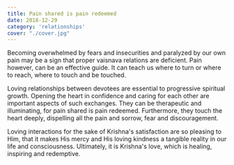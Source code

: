```yaml
---
title: Pain shared is pain redeemed
date: 2018-12-29
category: 'relationships'
cover: "./cover.jpg"
---
```


Becoming overwhelmed by fears and insecurities and paralyzed by our own pain may be a sign that proper vaisnava relations are deficient. Pain however, can be an effective guide. It can teach us where to turn or where to reach, where to touch and be touched.

Loving relationships between devotees are essential to progressive spiritual growth. Opening the heart in confidence and caring for each other are important aspects of such exchanges. They can be therapeutic and illuminating, for pain shared is pain redeemed. Furthermore, they touch the heart deeply, dispelling all the pain and sorrow, fear and discouragement.

Loving interactions for the sake of Krishna's satisfaction are so pleasing to Him, that it makes His mercy and His loving kindness a tangible reality in our life and consciousness. Ultimately, it is Krishna's love, which is healing, inspiring and redemptive.